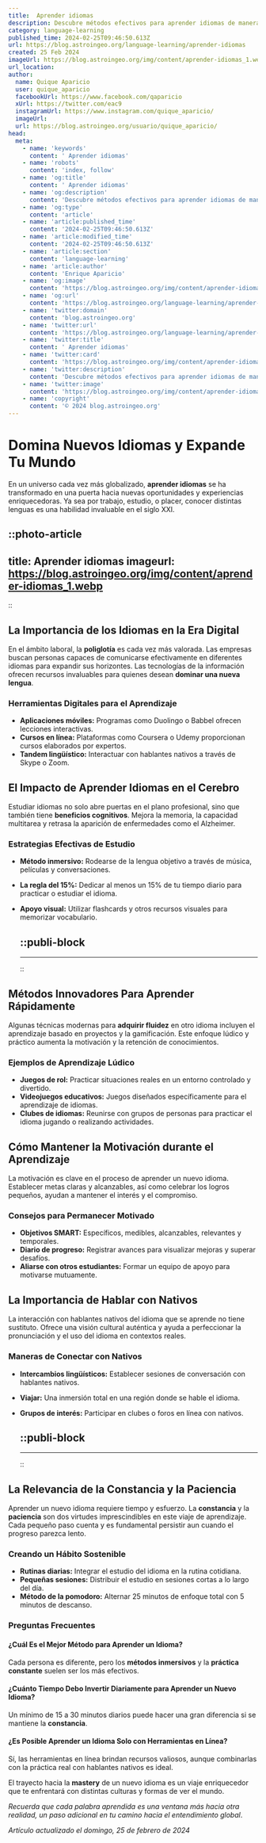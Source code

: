 ```yaml
---
title:  Aprender idiomas
description: Descubre métodos efectivos para aprender idiomas de manera rápida y natural. Mejora tu fluidez y confianza hablando un nuevo idioma.
category: language-learning
published_time: 2024-02-25T09:46:50.613Z
url: https://blog.astroingeo.org/language-learning/aprender-idiomas
created: 25 Feb 2024
imageUrl: https://blog.astroingeo.org/img/content/aprender-idiomas_1.webp
url_location:
author:
  name: Quique Aparicio
  user: quique_aparicio
  facebookUrl: https://www.facebook.com/qaparicio
  xUrl: https://twitter.com/eac9
  instagramUrl: https://www.instagram.com/quique_aparicio/
  imageUrl: 
  url: https://blog.astroingeo.org/usuario/quique_aparicio/
head:
  meta:
    - name: 'keywords'
      content: ' Aprender idiomas'
    - name: 'robots'
      content: 'index, follow'
    - name: 'og:title'
      content: ' Aprender idiomas'
    - name: 'og:description'
      content: 'Descubre métodos efectivos para aprender idiomas de manera rápida y natural. Mejora tu fluidez y confianza hablando un nuevo idioma.'
    - name: 'og:type'
      content: 'article'
    - name: 'article:published_time'
      content: '2024-02-25T09:46:50.613Z'
    - name: 'article:modified_time'
      content: '2024-02-25T09:46:50.613Z'
    - name: 'article:section'
      content: 'language-learning'
    - name: 'article:author'
      content: 'Enrique Aparicio'
    - name: 'og:image'
      content: 'https://blog.astroingeo.org/img/content/aprender-idiomas_1.webp'
    - name: 'og:url'
      content: 'https://blog.astroingeo.org/language-learning/aprender-idiomas'
    - name: 'twitter:domain'
      content: 'blog.astroingeo.org'
    - name: 'twitter:url'
      content: 'https://blog.astroingeo.org/language-learning/aprender-idiomas'
    - name: 'twitter:title'
      content: ' Aprender idiomas'
    - name: 'twitter:card'
      content: 'https://blog.astroingeo.org/img/content/aprender-idiomas_1.webp'
    - name: 'twitter:description'
      content: 'Descubre métodos efectivos para aprender idiomas de manera rápida y natural. Mejora tu fluidez y confianza hablando un nuevo idioma.'
    - name: 'twitter:image'
      content: 'https://blog.astroingeo.org/img/content/aprender-idiomas_1.webp'
    - name: 'copyright'
      content: '© 2024 blog.astroingeo.org'
---
```

# Domina Nuevos Idiomas y Expande Tu Mundo

En un universo cada vez más globalizado, **aprender idiomas** se ha transformado en una puerta hacia nuevas oportunidades y experiencias enriquecedoras. Ya sea por trabajo, estudio, o placer, conocer distintas lenguas es una habilidad invaluable en el siglo XXI.


::photo-article
---
title:  Aprender idiomas
imageurl: https://blog.astroingeo.org/img/content/aprender-idiomas_1.webp
---
::


## La Importancia de los Idiomas en la Era Digital

En el ámbito laboral, la **poliglotía** es cada vez más valorada. Las empresas buscan personas capaces de comunicarse efectivamente en diferentes idiomas para expandir sus horizontes. Las tecnologías de la información ofrecen recursos invaluables para quienes desean **dominar una nueva lengua**.

### Herramientas Digitales para el Aprendizaje

- **Aplicaciones móviles:** Programas como Duolingo o Babbel ofrecen lecciones interactivas.
- **Cursos en línea:** Plataformas como Coursera o Udemy proporcionan cursos elaborados por expertos.
- **Tandem lingüístico:** Interactuar con hablantes nativos a través de Skype o Zoom.

## El Impacto de Aprender Idiomas en el Cerebro

Estudiar idiomas no solo abre puertas en el plano profesional, sino que también tiene **beneficios cognitivos**. Mejora la memoria, la capacidad multitarea y retrasa la aparición de enfermedades como el Alzheimer.

### Estrategias Efectivas de Estudio

- **Método inmersivo:** Rodearse de la lengua objetivo a través de música, películas y conversaciones.
- **La regla del 15%:** Dedicar al menos un 15% de tu tiempo diario para practicar o estudiar el idioma.
- **Apoyo visual:** Utilizar flashcards y otros recursos visuales para memorizar vocabulario.


  ::publi-block
  ---
  ---
  ::
  
  
## Métodos Innovadores Para Aprender Rápidamente

Algunas técnicas modernas para **adquirir fluidez** en otro idioma incluyen el aprendizaje basado en proyectos y la gamificación. Este enfoque lúdico y práctico aumenta la motivación y la retención de conocimientos.

### Ejemplos de Aprendizaje Lúdico

- **Juegos de rol:** Practicar situaciones reales en un entorno controlado y divertido.
- **Videojuegos educativos:** Juegos diseñados específicamente para el aprendizaje de idiomas.
- **Clubes de idiomas:** Reunirse con grupos de personas para practicar el idioma jugando o realizando actividades.

## Cómo Mantener la Motivación durante el Aprendizaje

La motivación es clave en el proceso de aprender un nuevo idioma. Establecer metas claras y alcanzables, así como celebrar los logros pequeños, ayudan a mantener el interés y el compromiso.

### Consejos para Permanecer Motivado

- **Objetivos SMART:** Específicos, medibles, alcanzables, relevantes y temporales.
- **Diario de progreso:** Registrar avances para visualizar mejoras y superar desafíos.
- **Aliarse con otros estudiantes:** Formar un equipo de apoyo para motivarse mutuamente.

## La Importancia de Hablar con Nativos

La interacción con hablantes nativos del idioma que se aprende no tiene sustituto. Ofrece una visión cultural auténtica y ayuda a perfeccionar la pronunciación y el uso del idioma en contextos reales.

### Maneras de Conectar con Nativos

- **Intercambios lingüísticos:** Establecer sesiones de conversación con hablantes nativos.
- **Viajar:** Una inmersión total en una región donde se hable el idioma.
- **Grupos de interés:** Participar en clubes o foros en línea con nativos.


  ::publi-block
  ---
  ---
  ::
  
  
## La Relevancia de la Constancia y la Paciencia

Aprender un nuevo idioma requiere tiempo y esfuerzo. La **constancia** y la **paciencia** son dos virtudes imprescindibles en este viaje de aprendizaje. Cada pequeño paso cuenta y es fundamental persistir aun cuando el progreso parezca lento.

### Creando un Hábito Sostenible

- **Rutinas diarias:** Integrar el estudio del idioma en la rutina cotidiana.
- **Pequeñas sesiones:** Distribuir el estudio en sesiones cortas a lo largo del día.
- **Método de la pomodoro:** Alternar 25 minutos de enfoque total con 5 minutos de descanso.

### Preguntas Frecuentes

#### ¿Cuál Es el Mejor Método para Aprender un Idioma?
Cada persona es diferente, pero los **métodos inmersivos** y la **práctica constante** suelen ser los más efectivos.

#### ¿Cuánto Tiempo Debo Invertir Diariamente para Aprender un Nuevo Idioma?
Un mínimo de 15 a 30 minutos diarios puede hacer una gran diferencia si se mantiene la **constancia**.

#### ¿Es Posible Aprender un Idioma Solo con Herramientas en Línea?
Sí, las herramientas en línea brindan recursos valiosos, aunque combinarlas con la práctica real con hablantes nativos es ideal.

El trayecto hacia la **mastery** de un nuevo idioma es un viaje enriquecedor que te enfrentará con distintas culturas y formas de ver el mundo. 

*Recuerda que cada palabra aprendida es una ventana más hacia otra realidad, un paso adicional en tu camino hacia el entendimiento global*.

_Artículo actualizado el domingo, 25 de febrero de 2024_